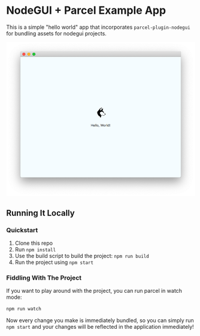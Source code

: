 # NodeGUI + Parcel Example App
This is a simple "hello world" app that incorporates `parcel-plugin-nodegui` for bundling assets for nodegui projects.

![Screenshot of Hello World App](screenshot-mac.png)

## Running It Locally
### Quickstart
1. Clone this repo
2. Run `npm install`
3. Use the build script to build the project: `npm run build`
4. Run the project using `npm start`

### Fiddling With The Project
If you want to play around with the project, you can run parcel in watch mode:
```bash
npm run watch
```

Now every change you make is immediately bundled, so you can simply run `npm start` and your changes will be reflected in the application immediately!
